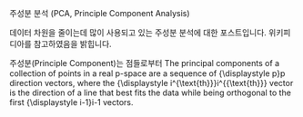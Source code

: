 주성분 분석 (PCA, Principle Component Analysis)

데이터 차원을 줄이는데 많이 사용되고 있는 주성분 분석에 대한 포스트입니다. 위키피디아를 참고하였음을 밝힙니다.

주성분(Principle Component)는 점들로부터 
The principal components of a collection of points in a real p-space are a sequence of {\displaystyle p}p direction vectors, where the {\displaystyle i^{\text{th}}}i^{{\text{th}}} vector is the direction of a line that best fits the data while being orthogonal to the first {\displaystyle i-1}i-1 vectors.



<!--stackedit_data:
eyJoaXN0b3J5IjpbNzgzMjczMjAyLDE4ODc3NzU2MjBdfQ==
-->